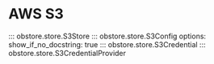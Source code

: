 # AWS S3

::: obstore.store.S3Store
::: obstore.store.S3Config
    options:
        show_if_no_docstring: true
::: obstore.store.S3Credential
::: obstore.store.S3CredentialProvider
